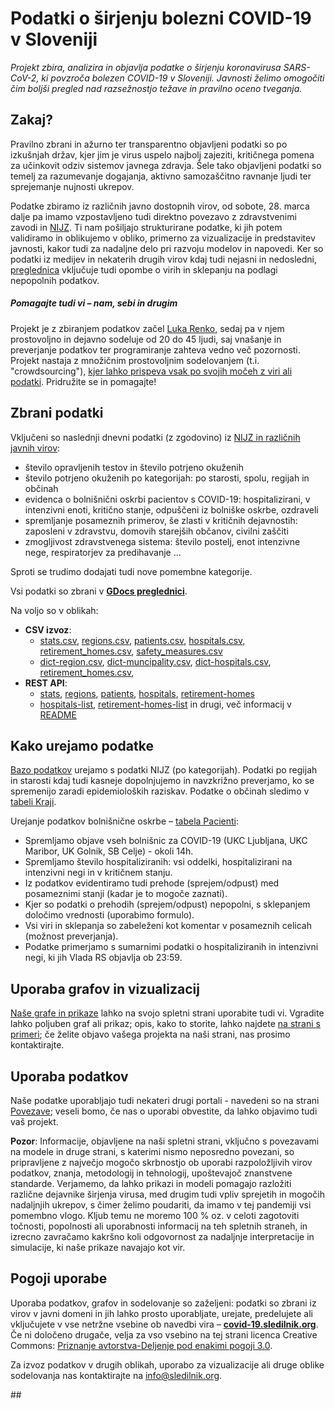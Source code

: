# Podatki o širjenju bolezni COVID-19 v Sloveniji

*Projekt zbira, analizira in objavlja podatke o širjenju koronavirusa SARS-CoV-2, ki povzroča bolezen COVID-19 v Sloveniji. Javnosti želimo omogočiti čim boljši pregled nad razsežnostjo težave in pravilno oceno tveganja.*

## Zakaj?

Pravilno zbrani in ažurno ter transparentno objavljeni podatki so po izkušnjah držav, kjer jim je virus uspelo najbolj zajeziti, kritičnega pomena za učinkovit odziv sistemov javnega zdravja. Šele tako objavljeni podatki so temelj za razumevanje dogajanja, aktivno samozaščitno ravnanje ljudi ter sprejemanje nujnosti ukrepov.

Podatke zbiramo iz različnih javno dostopnih virov, od sobote, 28. marca dalje pa imamo vzpostavljeno tudi direktno povezavo z zdravstvenimi zavodi in [NIJZ](https://www.nijz.si/). Ti nam pošiljajo strukturirane podatke, ki jih potem validiramo in oblikujemo v obliko, primerno za vizualizacije in  predstavitev javnosti, kakor tudi za nadaljne delo pri razvoju modelov in napovedi. Ker so podatki iz medijev in nekaterih drugih virov kdaj tudi nejasni in nedosledni, [preglednica](https://tinyurl.com/slo-covid-19) vključuje tudi opombe o virih in sklepanju na podlagi nepopolnih podatkov.

##### Pomagajte tudi vi – nam, sebi in drugim

Projekt je z zbiranjem podatkov začel [Luka Renko](https://twitter.com/LukaRenko), sedaj pa v njem prostovoljno in dejavno sodeluje od 20 do 45 ljudi, saj vnašanje in preverjanje podatkov ter programiranje zahteva vedno več pozornosti. Projekt nastaja z množičnim prostovoljnim sodelovanjem (t.i. "crowdsourcing"), [kjer lahko prispeva vsak po svojih močeh z viri ali podatki](#/team). Pridružite se in pomagajte!

## Zbrani podatki

Vključeni so naslednji dnevni podatki (z zgodovino) iz [NIJZ in različnih javnih virov](#/sources):

- število opravljenih testov in število potrjeno okuženih
- število potrjeno okuženih po kategorijah: po starosti, spolu, regijah in občinah
- evidenca o bolnišnični oskrbi pacientov s COVID-19: hospitalizirani, v intenzivni enoti, kritično stanje, odpuščeni iz bolniške oskrbe, ozdraveli
- spremljanje posameznih primerov, še zlasti v kritičnih dejavnostih: zaposleni v zdravstvu, domovih starejših občanov, civilni zaščiti
- zmogljivost zdravstvenega sistema: število postelj, enot intenzivne nege, respiratorjev za predihavanje ...

Sproti se trudimo dodajati tudi nove pomembne kategorije.

Vsi podatki so zbrani v [**GDocs preglednici**](https://docs.google.com/spreadsheets/d/1N1qLMoWyi3WFGhIpPFzKsFmVE0IwNP3elb_c18t2DwY/edit#gid=0).

Na voljo so v oblikah:

- **CSV izvoz**: 
  - [stats.csv](https://github.com/slo-covid-19/data/blob/master/csv/stats.csv), [regions.csv](https://github.com/slo-covid-19/data/blob/master/csv/regions.csv), [patients.csv](https://github.com/slo-covid-19/data/blob/master/csv/patients.csv), [hospitals.csv](https://github.com/slo-covid-19/data/blob/master/csv/hospitals.csv), [retirement_homes.csv](https://github.com/slo-covid-19/data/blob/master/csv/retirement_homes.csv), [safety_measures.csv](https://github.com/slo-covid-19/data/blob/master/csv/safety_measures.csv)
  - [dict-region.csv](https://github.com/slo-covid-19/data/blob/master/csv/dict-region.csv), [dict-muncipality.csv](https://github.com/slo-covid-19/data/blob/master/csv/dict-municipality.csv), [dict-hospitals.csv](https://github.com/slo-covid-19/data/blob/master/csv/dict-hospitals.csv), [retirement_homes.csv](https://github.com/slo-covid-19/data/blob/master/csv/retirement_homes.csv), 
- **REST API**: 
  - [stats](https://covid19.rthand.com/api/stats), [regions](https://covid19.rthand.com/api/regions), [patients](https://covid19.rthand.com/api/patients), [hospitals](https://covid19.rthand.com/api/hospitals), [retirement-homes](https://covid19.rthand.com/api/retirement-homes)
  - [hospitals-list](https://covid19.rthand.com/api/hospitals-list), [retirement-homes-list](https://covid19.rthand.com/api/retirement-homes-list) in drugi, več informacij v [README](https://github.com/slo-covid-19/data-api/blob/master/README.md)

## Kako urejamo podatke

[Bazo podatkov](https://docs.google.com/spreadsheets/d/1N1qLMoWyi3WFGhIpPFzKsFmVE0IwNP3elb_c18t2DwY/edit#gid=0) urejamo s podatki NIJZ (po kategorijah). Podatki po regijah in starosti kdaj tudi kasneje dopolnjujemo in navzkrižno preverjamo, ko se spremenijo zaradi epidemioloških raziskav. Podatke o občinah sledimo v [tabeli Kraji](https://docs.google.com/spreadsheets/d/1N1qLMoWyi3WFGhIpPFzKsFmVE0IwNP3elb_c18t2DwY/edit#gid=598557107).

Urejanje podatkov bolnišnične oskrbe – [tabela Pacienti](https://docs.google.com/spreadsheets/d/1N1qLMoWyi3WFGhIpPFzKsFmVE0IwNP3elb_c18t2DwY/edit#gid=918589010):

- Spremljamo objave vseh bolnišnic za COVID-19 (UKC Ljubljana, UKC Maribor, UK Golnik, SB Celje) - okoli 14h.
- Spremljamo število hospitaliziranih: vsi oddelki, hospitalizirani na intenzivni negi in v kritičnem stanju.
- Iz podatkov evidentiramo tudi prehode (sprejem/odpust) med posameznimi stanji (kadar je to mogoče zaznati).
- Kjer so podatki o prehodih (sprejem/odpust) nepopolni, s sklepanjem določimo vrednosti (uporabimo formulo).
- Vsi viri in sklepanja so zabeleženi kot komentar v posameznih celicah (možnost preverjanja).
- Podatke primerjamo s sumarnimi podatki o hospitaliziranih in intenzivni negi, ki jih Vlada RS objavlja ob 23:59.

## 

## Uporaba grafov in vizualizacij

[Naše grafe in prikaze](#/stats) lahko na svojo spletni strani uporabite tudi vi. Vgradite lahko  poljuben graf ali prikaz; opis, kako to storite, lahko najdete [na strani s primeri](https://github.com/slo-covid-19/website/tree/master/examples); če želite objavo vašega projekta na naši strani, nas prosimo kontaktirajte. 

## Uporaba podatkov

Naše podatke uporabljajo tudi nekateri drugi portali - navedeni so na strani [Povezave](#/links); veseli bomo, če nas o uporabi obvestite, da lahko objavimo tudi vaš projekt. 

**Pozor**: Informacije, objavljene na naši spletni strani, vključno s povezavami na modele in druge strani, s katerimi nismo neposredno povezani, so pripravljene z največjo mogočo skrbnostjo ob uporabi razpoložljivih virov podatkov, znanja, metodologij in tehnologij, upoštevajoč znanstvene standarde. 
Verjamemo, da lahko prikazi in modeli pomagajo razložiti različne dejavnike širjenja virusa, med drugim tudi vpliv sprejetih in mogočih nadaljnjih ukrepov, s čimer želimo poudariti, da imamo v tej pandemiji vsi pomembno vlogo.
 Kljub temu ne moremo 100 % oz. v celoti zagotoviti točnosti, popolnosti ali uporabnosti informacij na teh spletnih straneh, in izrecno zavračamo kakršno koli odgovornost za nadaljnje interpretacije in simulacije, ki naše prikaze navajajo kot vir.

## Pogoji uporabe

Uporaba podatkov, grafov in sodelovanje so zaželjeni: podatki so zbrani iz virov v javni domeni in jih lahko prosto uporabljate, urejate, predelujete ali vključujete v vse netržne vsebine ob navedbi vira – [**covid-19.sledilnik.org**](http://covid-19.sledilnik.org/). Če ni določeno drugače, velja za vso vsebino na tej strani licenca Creative Commons: [Priznanje avtorstva-Deljenje pod enakimi pogoji 3.0](https://creativecommons.org/licenses/by-sa/3.0/deed.sl).

Za izvoz podatkov v drugih oblikah, uporabo za vizualizacije ali druge oblike sodelovanja nas kontaktirajte na info@sledilnik.org.

## 
